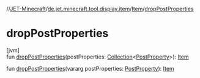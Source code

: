 //[JET-Minecraft](../../../index.md)/[de.jet.minecraft.tool.display.item](../index.md)/[Item](index.md)/[dropPostProperties](drop-post-properties.md)

# dropPostProperties

[jvm]\
fun [dropPostProperties](drop-post-properties.md)(postProperties: [Collection](https://kotlinlang.org/api/latest/jvm/stdlib/kotlin.collections/-collection/index.html)&lt;[PostProperty](../-post-property/index.md)&gt;): [Item](index.md)

fun [dropPostProperties](drop-post-properties.md)(vararg postProperties: [PostProperty](../-post-property/index.md)): [Item](index.md)
